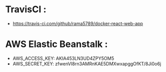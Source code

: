 # TravisCI :

- https://travis-ci.com/github/rama5789/docker-react-web-app

# AWS Elastic Beanstalk :

- AWS_ACCESS_KEY: AKIA453LN3UD4ZPY5OM5	
- AWS_SECRET_KEY: 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	